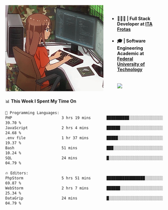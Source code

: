 
<body >
  <div style="display: flex; width: auto; margin-right: 30px ">
    <img align="right" width="312" height="274" style="padding-right:20px; " src="assets/umiko.gif" alt="Computer man" />
    <ul style="flex: 1;">
      <li><h4>🧑🏽‍💻 | Full Stack Developer at <a href="https://itafrotas.com//">ITA Frotas</a></h4></li>
      <li><h4>🎓 | Software Engineering Academic at <a href="http://www.utfpr.edu.br/">Federal University of Technology</a></h4></li>
      <br/>
      <a href="https://skillicons.dev">
        <img src="https://skillicons.dev/icons?i=ts,react,nodejs,go,swift,js,adonis,postgres,c,heroku,gradle,firebase,flutter,docker,aws,java,redis,kubernetes&theme=light&&perline=6 " />
      </a>
    </ul>  
    <br/>
  </div>
</body>


<!--START_SECTION:waka-->
📊 **This Week I Spent My Time On** 

```text
💬 Programming Languages: 
PHP                      3 hrs 19 mins       ██████████░░░░░░░░░░░░░░░   39.70 % 
JavaScript               2 hrs 4 mins        ██████░░░░░░░░░░░░░░░░░░░   24.68 % 
.env file                1 hr 37 mins        █████░░░░░░░░░░░░░░░░░░░░   19.37 % 
Bash                     51 mins             ███░░░░░░░░░░░░░░░░░░░░░░   10.24 % 
SQL                      24 mins             █░░░░░░░░░░░░░░░░░░░░░░░░   04.79 % 

🔥 Editors: 
PhpStorm                 5 hrs 51 mins       █████████████████░░░░░░░░   69.87 % 
WebStorm                 2 hrs 7 mins        ██████░░░░░░░░░░░░░░░░░░░   25.34 % 
DataGrip                 24 mins             █░░░░░░░░░░░░░░░░░░░░░░░░   04.79 % 
```


<!--END_SECTION:waka-->

<!--
**danielr0d/danielr0d** is a ✨ _special_ ✨ repository because its `README.md` (this file) appears on your GitHub profile.

Here are some ideas to get you started:

- 🔭 I’m currently working on ...
- 🌱 I’m currently learning ...
- 👯 I’m looking to collaborate on ...
- 🤔 I’m looking for help with ...
- 💬 Ask me about ...
- 📫 How to reach me: ...
- 😄 Pronouns: ...
- ⚡ Fun fact: ...
-->
